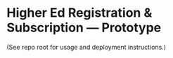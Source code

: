 # Higher Ed Registration & Subscription — Prototype
(See repo root for usage and deployment instructions.)